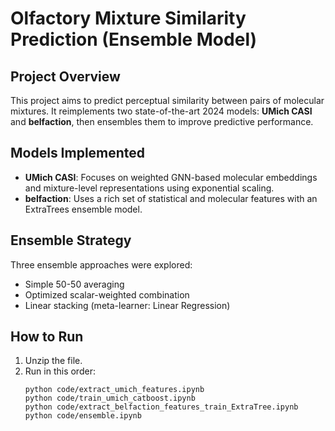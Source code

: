 # Olfactory Mixture Similarity Prediction (Ensemble Model)

## Project Overview
This project aims to predict perceptual similarity between pairs of molecular mixtures. It reimplements two state-of-the-art 2024 models: **UMich CASI** and **belfaction**, then ensembles them to improve predictive performance.

## Models Implemented
- **UMich CASI**: Focuses on weighted GNN-based molecular embeddings and mixture-level representations using exponential scaling.
- **belfaction**: Uses a rich set of statistical and molecular features with an ExtraTrees ensemble model.

## Ensemble Strategy
Three ensemble approaches were explored:
- Simple 50-50 averaging
- Optimized scalar-weighted combination
- Linear stacking (meta-learner: Linear Regression)


## How to Run
1. Unzip the file.
2. Run in this order:
   ```
   python code/extract_umich_features.ipynb
   python code/train_umich_catboost.ipynb
   python code/extract_belfaction_features_train_ExtraTree.ipynb
   python code/ensemble.ipynb
   ```
